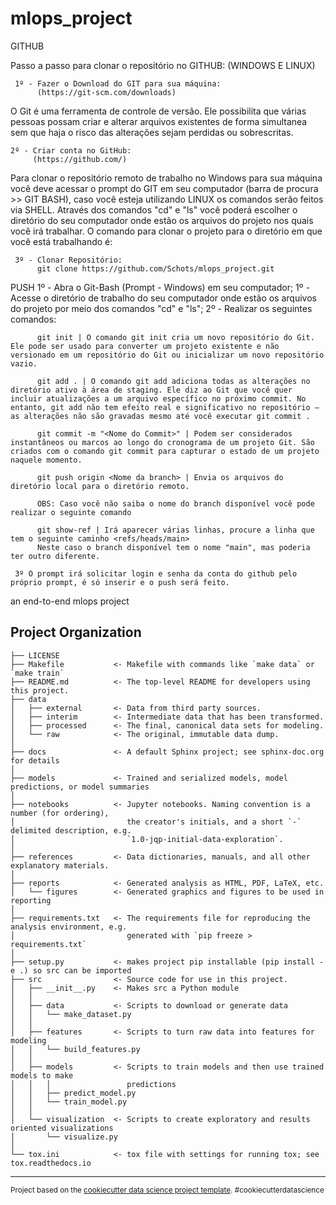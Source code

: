 mlops_project
==============================
GITHUB

Passo a passo para clonar o repositório no GITHUB: (WINDOWS E LINUX)
     
     1º - Fazer o Download do GIT para sua máquina:
          (https://git-scm.com/downloads)

O Git é uma ferramenta de controle de versão. Ele possibilita que várias pessoas possam criar e alterar arquivos existentes de forma simultanea sem que haja o risco das alterações sejam perdidas ou sobrescritas. 

    2º - Criar conta no GitHub:
         (https://github.com/)

Para clonar o repositório remoto de trabalho no Windows para sua máquina você deve acessar o prompt do GIT em seu computador (barra de procura >> GIT BASH), caso você esteja utilizando LINUX os comandos serão feitos via SHELL. Através dos comandos "cd" e "ls" você poderá escolher o diretório do seu computador onde estão os arquivos do projeto nos quais você irá trabalhar. O comando para clonar o projeto para o diretório em que você está trabalhando é:
     
     3º - Clonar Repositório:
          git clone https://github.com/Schots/mlops_project.git


PUSH 
     1º - Abra o Git-Bash (Prompt - Windows) em seu computador;
     1º - Acesse o diretório de trabalho do seu computador onde estão os arquivos do projeto por meio dos comandos "cd" e "ls";
     2º - Realizar os seguintes comandos: 
          
          git init | O comando git init cria um novo repositório do Git. Ele pode ser usado para converter um projeto existente e não versionado em um repositório do Git ou inicializar um novo repositório vazio. 
          
          git add . | O comando git add adiciona todas as alterações no diretório ativo à área de staging. Ele diz ao Git que você quer incluir atualizações a um arquivo específico no próximo commit. No entanto, git add não tem efeito real e significativo no repositório — as alterações não são gravadas mesmo até você executar git commit .

          git commit -m "<Nome do Commit>" | Podem ser considerados instantâneos ou marcos ao longo do cronograma de um projeto Git. São criados com o comando git commit para capturar o estado de um projeto naquele momento.
          
          git push origin <Nome da branch> | Envia os arquivos do diretório local para o diretório remoto.

          OBS: Caso você não saiba o nome do branch disponível você pode realizar o seguinte comando
          
          git show-ref | Irá aparecer várias linhas, procure a linha que tem o seguinte caminho <refs/heads/main> 
          Neste caso o branch disponível tem o nome "main", mas poderia ter outro diferente.
     
     3º O prompt irá solicitar login e senha da conta do github pelo próprio prompt, é só inserir e o push será feito.

an end-to-end mlops project

Project Organization
------------

    ├── LICENSE
    ├── Makefile           <- Makefile with commands like `make data` or `make train`
    ├── README.md          <- The top-level README for developers using this project.
    ├── data
    │   ├── external       <- Data from third party sources.
    │   ├── interim        <- Intermediate data that has been transformed.
    │   ├── processed      <- The final, canonical data sets for modeling.
    │   └── raw            <- The original, immutable data dump.
    │
    ├── docs               <- A default Sphinx project; see sphinx-doc.org for details
    │
    ├── models             <- Trained and serialized models, model predictions, or model summaries
    │
    ├── notebooks          <- Jupyter notebooks. Naming convention is a number (for ordering),
    │                         the creator's initials, and a short `-` delimited description, e.g.
    │                         `1.0-jqp-initial-data-exploration`.
    │
    ├── references         <- Data dictionaries, manuals, and all other explanatory materials.
    │
    ├── reports            <- Generated analysis as HTML, PDF, LaTeX, etc.
    │   └── figures        <- Generated graphics and figures to be used in reporting
    │
    ├── requirements.txt   <- The requirements file for reproducing the analysis environment, e.g.
    │                         generated with `pip freeze > requirements.txt`
    │
    ├── setup.py           <- makes project pip installable (pip install -e .) so src can be imported
    ├── src                <- Source code for use in this project.
    │   ├── __init__.py    <- Makes src a Python module
    │   │
    │   ├── data           <- Scripts to download or generate data
    │   │   └── make_dataset.py
    │   │
    │   ├── features       <- Scripts to turn raw data into features for modeling
    │   │   └── build_features.py
    │   │
    │   ├── models         <- Scripts to train models and then use trained models to make
    │   │   │                 predictions
    │   │   ├── predict_model.py
    │   │   └── train_model.py
    │   │
    │   └── visualization  <- Scripts to create exploratory and results oriented visualizations
    │       └── visualize.py
    │
    └── tox.ini            <- tox file with settings for running tox; see tox.readthedocs.io


--------

<p><small>Project based on the <a target="_blank" href="https://drivendata.github.io/cookiecutter-data-science/">cookiecutter data science project template</a>. #cookiecutterdatascience</small></p>
